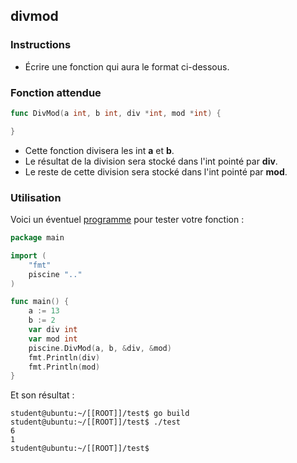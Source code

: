 ## divmod

### Instructions

-   Écrire une fonction qui aura le format ci-dessous.

### Fonction attendue

```go
func DivMod(a int, b int, div *int, mod *int) {

}
```

-   Cette fonction divisera les int **a** et **b**.
-   Le résultat de la division sera stocké dans l'int pointé par **div**.
-   Le reste de cette division sera stocké dans l'int pointé par **mod**.

### Utilisation

Voici un éventuel [programme](TODO-LINK) pour tester votre fonction :

```go
package main

import (
    "fmt"
    piscine ".."
)

func main() {
	a := 13
	b := 2
	var div int
	var mod int
	piscine.DivMod(a, b, &div, &mod)
	fmt.Println(div)
	fmt.Println(mod)
}
```

Et son résultat :

```console
student@ubuntu:~/[[ROOT]]/test$ go build
student@ubuntu:~/[[ROOT]]/test$ ./test
6
1
student@ubuntu:~/[[ROOT]]/test$
```
